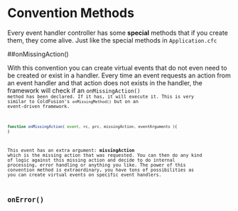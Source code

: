 # Convention Methods

Every event handler controller has some **special** methods that if you create them, they come alive.  Just like the special methods in <code>Application.cfc</code>

##onMissingAction()

With this convention you can create virtual events that do not even need to be created or exist in a handler. Every time an event requests an action from an event handler and that action does not exists in the handler, the framework will check if an <code>onMissingAction()<code> method has been declared. If it has, it will execute it. This is very similar to ColdFusion's <code>onMissingMethod()</code> but on an event-driven framework.


```js
function onMissingAction( event, rc, prc, missingAction, eventArguments ){
}
```

This event has an extra argument: **missingAction** which is the missing action that was requested. You can then do any kind of logic against this missing action and decide to do internal processing, error handling or anything you like. The power of this convention method is extraordinary, you have tons of possibilities as you can create virtual events on specific event handlers.

## onError()
